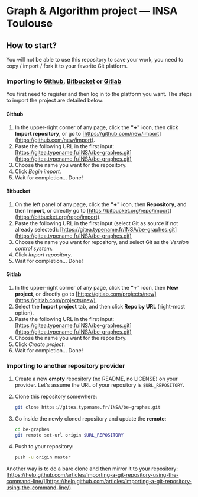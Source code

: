 # Graph & Algorithm project &mdash; INSA Toulouse

## How to start?

You will not be able to use this repository to save your work, you need to copy / import / fork it to
your favorite Git platform.

### Importing to [Github](https://github.com), [Bitbucket](https://bitbucket.org) or [Gitlab](https://gitlab.com)

You first need to register and then log in to the platform you want. The steps to import the project are detailed below:

#### Github

1. In the upper-right corner of any page, click the **"+"** icon, then click **Import repository**,
   or go to [https://github.com/new/import](https://github.com/new/import).
2. Paste the following URL in the first input:
   [https://gitea.typename.fr/INSA/be-graphes.git](https://gitea.typename.fr/INSA/be-graphes.git)
3. Choose the name you want for the repository.
4. Click *Begin import*.
5. Wait for completion... Done!

#### Bitbucket

1. On the left panel of any page, click the **"+"** icon, then **Repository**, and then **Import**, or directly go to [https://bitbucket.org/repo/import](https://bitbucket.org/repo/import).
2. Paste the following URL in the first input (select Git as source if not already selected):
     [https://gitea.typename.fr/INSA/be-graphes.git](https://gitea.typename.fr/INSA/be-graphes.git)
3. Choose the name you want for repository, and select Git as the *Version control system*.
4. Click *Import repository*.
5. Wait for completion... Done!

#### Gitlab

1. In the upper-right corner of any page, click the **"+"** icon, then **New project**, or directly go to [https://gitlab.com/projects/new](https://gitlab.com/projects/new).
2. Select the **Import project** tab, and then click **Repo by URL** (right-most option).
3. Paste the following URL in the first input:
     [https://gitea.typename.fr/INSA/be-graphes.git](https://gitea.typename.fr/INSA/be-graphes.git)
4. Choose the name you want for the repository.
5. Click *Create project*.
6. Wait for completion... Done!

### Importing to another repository provider

1. Create a new **empty** repository (no README, no LICENSE) on your provider. Let's assume the URL of your repository is `$URL_REPOSITORY`.
2. Clone this repository somewhere:

    ```bash
    git clone https://gitea.typename.fr/INSA/be-graphes.git
    ```

3. Go inside the newly cloned repository and update the **remote**:

    ```bash
    cd be-graphes
    git remote set-url origin $URL_REPOSITORY
    ```

4. Push to your repository:

    ```bash
    push -u origin master
    ```

Another way is to do a bare clone and then mirror it to your repository:
[https://help.github.com/articles/importing-a-git-repository-using-the-command-line/](https://help.github.com/articles/importing-a-git-repository-using-the-command-line/)
